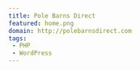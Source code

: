 ```yaml
---
title: Pole Barns Direct
featured: home.png
domain: http://polebarnsdirect.com
tags: 
 - PHP
 - WordPress
---
```

